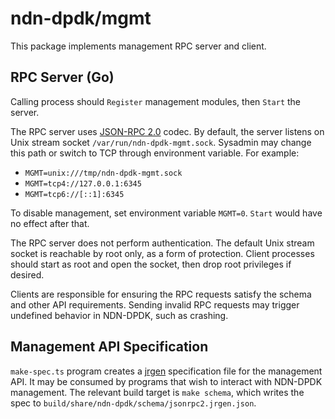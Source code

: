 # ndn-dpdk/mgmt

This package implements management RPC server and client.

## RPC Server (Go)

Calling process should `Register` management modules, then `Start` the server.

The RPC server uses [JSON-RPC 2.0](https://www.jsonrpc.org/specification) codec.
By default, the server listens on Unix stream socket `/var/run/ndn-dpdk-mgmt.sock`.
Sysadmin may change this path or switch to TCP through environment variable.
For example:

* `MGMT=unix:///tmp/ndn-dpdk-mgmt.sock`
* `MGMT=tcp4://127.0.0.1:6345`
* `MGMT=tcp6://[::1]:6345`

To disable management, set environment variable `MGMT=0`.
`Start` would have no effect after that.

The RPC server does not perform authentication.
The default Unix stream socket is reachable by root only, as a form of protection.
Client processes should start as root and open the socket, then drop root privileges if desired.

Clients are responsible for ensuring the RPC requests satisfy the schema and other API requirements.
Sending invalid RPC requests may trigger undefined behavior in NDN-DPDK, such as crashing.

## Management API Specification

`make-spec.ts` program creates a [jrgen](https://www.npmjs.com/package/jrgen) specification file for the management API.
It may be consumed by programs that wish to interact with NDN-DPDK management.
The relevant build target is `make schema`, which writes the spec to `build/share/ndn-dpdk/schema/jsonrpc2.jrgen.json`.
